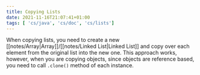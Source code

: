 ```yaml
---
title: Copying Lists
date: 2021-11-16T21:07:41+01:00
tags: [ 'cs/java', 'cs/doc', 'cs/lists']
---
```

When copying lists, you need to create a new [[notes/Array|Array]]/[[notes/Linked List|Linked List]] and copy over each element from the original list into the new one. This approach works, however, when you are copying objects, since objects are reference based, you need to call `.clone()` method of each instance.